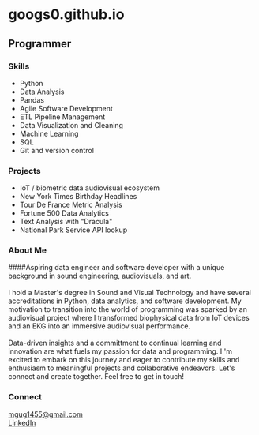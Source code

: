 # googs0.github.io

## Programmer

### Skills
- Python 
- Data Analysis
- Pandas
- Agile Software Development
- ETL Pipeline Management
- Data Visualization and Cleaning
- Machine Learning
- SQL
- Git and version control

### Projects
- IoT / biometric data audiovisual ecosystem
- New York Times Birthday Headlines
- Tour De France Metric Analysis
- Fortune 500 Data Analytics
- Text Analysis with "Dracula"
- National Park Service API lookup

### About Me
####Aspiring data engineer and software developer with a unique background in sound engineering, audiovisuals, and art. 
<br>
<br>
I hold a Master's degree in Sound and Visual Technology and have several accreditations in Python, data analytics, and software development. My motivation to transition into the world of programming was sparked by an audiovisual project where I transformed biophysical data from IoT devices and an EKG into an immersive audiovisual performance. 
<br>
<br>
Data-driven insights and a committment to continual learning and innovation are what fuels my passion for data and programming. I
'm excited to embark on this journey and eager to contribute my skills and enthusiasm to meaningful projects and collaborative endeavors. Let's connect and create together. 
Feel free to get in touch! 

### Connect
[mgug1455@gmail.com](mailto:mgug1455@gmail.com)
  <br>
[LinkedIn](https://www.linkedin.com/in/mgug1455/)

